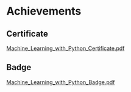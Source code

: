 

# Achievements
## Certificate
[Machine_Learning_with_Python_Certificate.pdf](https://prod-files-secure.s3.us-west-2.amazonaws.com/03e82b26-cccb-4906-bb56-adabcbdc0655/0f35a87e-0c16-48ac-af62-4e4cc34c6a19/Machine_Learning_with_Python_Certificate.pdf?X-Amz-Algorithm=AWS4-HMAC-SHA256&X-Amz-Content-Sha256=UNSIGNED-PAYLOAD&X-Amz-Credential=ASIAZI2LB46622Y4ZXMR%2F20250204%2Fus-west-2%2Fs3%2Faws4_request&X-Amz-Date=20250204T211340Z&X-Amz-Expires=3600&X-Amz-Security-Token=IQoJb3JpZ2luX2VjEB0aCXVzLXdlc3QtMiJGMEQCIBupIdtro6Un2pPHENE1s8mAETIlNPXFZ4JgiLl%2B6K6DAiAuBaKTTg4%2B2CKzlJ8IxPV9RVsjLT24mkdoifIunaOrECr%2FAwg2EAAaDDYzNzQyMzE4MzgwNSIMRfptMH2AkxPDwmvkKtwDmgPjwnxXcgqs5kFMMaKg44jkv1sKWhL%2Bfd9MKBqcWEC%2FsuPiYjO8XifLebB%2Bl5CjNRn4IfEoIc2j17lcHTdSXOFXMECBArkisUXtNHe%2Bpb7iFiyAb5SRvSBOT7WsCHPkaVM6azB%2F7Tlr6DghmkHaJBK8wftGS5Dl%2FVnn56%2BYcEoOimzEF%2FUpD9GAE2ycMlxqrEpTw%2FGmhYeUAgzBa%2Fm4oGuBdRsO4mrS48lS4WAGdewHARJG12AsOYu%2Bvra%2FCklXpCsrMlX3EtDtly2mQSvak6DZxh3SlL1pHuNuzJknWPOC0Jskui4VCTMqQ%2BcwMnhqUxKROOKsEGmIFafXKcnVOzc%2BlQRDiIuTTOUntXem4j4q4%2B4HwzraUhCdc0c9%2FcJvNqvbUt2GMMZ5OrYOs%2Bl2tmd%2FVdteXZGkbgQEunF6XwKc2vJkjuDjlwJBczVyOTROU72edJYJnfh5pKSlDSXL1JUoYWk7ef8aq2a5h9fS5b%2FGcoeHUipIBOLA0wwaah%2F0LFSopD0mjMjv8%2FFb7KszKHaFhUd1QTZtAaXos0qpTolLciQor%2BaX9rnHM%2FaBBaygQuHZEOl9NYA1yL%2B%2FQcbOYZa4uC6eHLygO0QlfXrgepIUTRAD6drzijCw4H4wxP2JvQY6pgH%2FshHgPmDWcw7BWQ7AlOt2DV9bQZmqI0I%2B2%2FgZ1oLfmeNFvXvUmP8CavF%2Bg2hUu3FURVyT0RXjc6XHe97NIfemsZ1Y%2Fd1%2Bo7ek%2FuKX9C%2BTOjK5YSzUiNGqb1%2FCuYUB13qR1Bah1sQ0PPF0CDdGnfbThIvQ7bpimfaOVaQ2kXcbuVwQapV%2BSqSfOXLBU59KNC3M5VSw9rW3yFcgcXcIzzImQO9pwiSV&X-Amz-Signature=1a908fd1b8f8f09cba1f59db06ebc09112d51e51396ebe49836e0e89fc065557&X-Amz-SignedHeaders=host&x-id=GetObject)
## Badge
[Machine_Learning_with_Python_Badge.pdf](https://prod-files-secure.s3.us-west-2.amazonaws.com/03e82b26-cccb-4906-bb56-adabcbdc0655/ff622a22-73d6-44e3-9c7b-e89a8e61b7aa/Machine_Learning_with_Python_Badge.pdf?X-Amz-Algorithm=AWS4-HMAC-SHA256&X-Amz-Content-Sha256=UNSIGNED-PAYLOAD&X-Amz-Credential=ASIAZI2LB46622Y4ZXMR%2F20250204%2Fus-west-2%2Fs3%2Faws4_request&X-Amz-Date=20250204T211340Z&X-Amz-Expires=3600&X-Amz-Security-Token=IQoJb3JpZ2luX2VjEB0aCXVzLXdlc3QtMiJGMEQCIBupIdtro6Un2pPHENE1s8mAETIlNPXFZ4JgiLl%2B6K6DAiAuBaKTTg4%2B2CKzlJ8IxPV9RVsjLT24mkdoifIunaOrECr%2FAwg2EAAaDDYzNzQyMzE4MzgwNSIMRfptMH2AkxPDwmvkKtwDmgPjwnxXcgqs5kFMMaKg44jkv1sKWhL%2Bfd9MKBqcWEC%2FsuPiYjO8XifLebB%2Bl5CjNRn4IfEoIc2j17lcHTdSXOFXMECBArkisUXtNHe%2Bpb7iFiyAb5SRvSBOT7WsCHPkaVM6azB%2F7Tlr6DghmkHaJBK8wftGS5Dl%2FVnn56%2BYcEoOimzEF%2FUpD9GAE2ycMlxqrEpTw%2FGmhYeUAgzBa%2Fm4oGuBdRsO4mrS48lS4WAGdewHARJG12AsOYu%2Bvra%2FCklXpCsrMlX3EtDtly2mQSvak6DZxh3SlL1pHuNuzJknWPOC0Jskui4VCTMqQ%2BcwMnhqUxKROOKsEGmIFafXKcnVOzc%2BlQRDiIuTTOUntXem4j4q4%2B4HwzraUhCdc0c9%2FcJvNqvbUt2GMMZ5OrYOs%2Bl2tmd%2FVdteXZGkbgQEunF6XwKc2vJkjuDjlwJBczVyOTROU72edJYJnfh5pKSlDSXL1JUoYWk7ef8aq2a5h9fS5b%2FGcoeHUipIBOLA0wwaah%2F0LFSopD0mjMjv8%2FFb7KszKHaFhUd1QTZtAaXos0qpTolLciQor%2BaX9rnHM%2FaBBaygQuHZEOl9NYA1yL%2B%2FQcbOYZa4uC6eHLygO0QlfXrgepIUTRAD6drzijCw4H4wxP2JvQY6pgH%2FshHgPmDWcw7BWQ7AlOt2DV9bQZmqI0I%2B2%2FgZ1oLfmeNFvXvUmP8CavF%2Bg2hUu3FURVyT0RXjc6XHe97NIfemsZ1Y%2Fd1%2Bo7ek%2FuKX9C%2BTOjK5YSzUiNGqb1%2FCuYUB13qR1Bah1sQ0PPF0CDdGnfbThIvQ7bpimfaOVaQ2kXcbuVwQapV%2BSqSfOXLBU59KNC3M5VSw9rW3yFcgcXcIzzImQO9pwiSV&X-Amz-Signature=70e997937fd0056e0bd4e8e1366ddb0feab54a0eb782fb5e8d6da74f251a014e&X-Amz-SignedHeaders=host&x-id=GetObject)